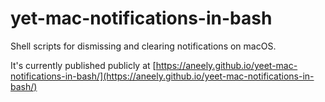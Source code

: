 # yet-mac-notifications-in-bash
Shell scripts for dismissing and clearing notifications on macOS.

It's currently published publicly at [https://aneely.github.io/yeet-mac-notifications-in-bash/](https://aneely.github.io/yeet-mac-notifications-in-bash/)
